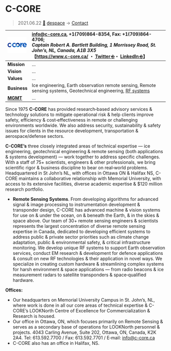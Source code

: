 # C-CORE
> 2021.06.22 [🚀](../index/index.md) [despace](index.md) → [Contact](contact.md)

|[![](f/con/c/c_core_logo1_thumb.png)](f/con/c/c_core_logo1.png)|<info@c-core.ca>, +1(709)864-8354, Fax: +1(709)864-4706;<br> *Captain Robert A. Bartlett Building, 1 Morrissey Road, St. John’s, NL, Canada, A1B 3X5*<br> 【<https://www.c-core.ca/> ・ [Twitter ⎆](https://twitter.com/ccore1975)・ [LinkedIn ⎆](https://www.linkedin.com/company/c-core)】|
|:--|:--|
|**Mission**|…|
|**Vision**|…|
|**Values**|…|
|**Business**|Ice engineering, Earth observation remote sensing, Remote sensing systems, Geotechnical engineering, [RF systems](comms.md) |
|**[MGMT](mgmt.md)**|…|

Since 1975 **C-CORE** has provided research‑based advisory services & technology solutions to mitigate operational risk & help clients improve safety, efficiency & cost‑effectiveness in remote or challenging environments worldwide. We also address security, sustainability & safety issues for clients in the resource development, transportation & aerospace/defense sectors.

**C-CORE’s** three closely integrated areas of technical expertise — ice engineering, geotechnical engineering & remote sensing (both applications & systems development) — work together to address specific challenges. With a staff of 75+ scientists, engineers & other professionals, we bring scientific rigor & business discipline to bear on real‑world problems. Headquartered in St John’s NL, with offices in Ottawa ON & Halifax NS, C-CORE maintains a collaborative relationship with Memorial University, with access to its extensive facilities, diverse academic expertise & $120 million research portfolio.

   - **Remote Sensing Systems**. From developing algorithms for advanced signal & image processing to instrumentation development & transponder design, C-CORE has advanced machine & vision systems for use on & under the ocean, on & beneath the Earth, & in the skies & space above. Our team of 30+ remote sensing engineers & scientists represents the largest concentration of diverse remote sensing expertise in Canada, dedicated to developing efficient systems to address public & private sector priorities such as climate change adaptation, public & environmental safety, & critical infrastructure monitoring. We develop unique RF systems to support Earth observation services, conduct EM research & development for defence applications & consult on new RF technologies & their application in novel ways. We specialize in creating custom hardware & streamlining complex systems for harsh environment & space applications — from radio beacons & ice measurement radars to satellite transponders & space‑qualified hardware.

**Offices:**

   - Our headquarters on Memorial University Campus in St. John’s, NL, where work is done in all our core areas of technical expertise & C-CORE’s LOOKNorth Centre of Excellence for Commercialization & Research is housed.
   - Our office in Ottawa, ON, which focuses primarily on Remote Sensing & serves as a secondary base of operations for LOOKNorth personnel & projects. 4043 Carling Avenue, Suite 202, Ottawa, ON, Canada, K2K 2A4. Tel: 613.592.7700 / Fax: 613.592.7701 / E‑mail: <info@c-core.ca>
   - C-CORE also has an office in Halifax, NS.


<p style="page-break-after:always"> </p>
